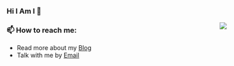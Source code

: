 ### Hi I Am I 👋

<img align="right" src="https://github-readme-stats.vercel.app/api?username=5ime&show_icons=true&icon_color=0366d6&bg_color=ffffff&hide_title=true&hide=contribs&include_all_commits=true"/>

### 📫 How to reach me: 

- Read more about my [Blog](https://5ime.cn)
- Talk with me by [Email](mailto:me@5ime.cn)
 

<!--
**5ime/5ime** is a ✨ _special_ ✨ repository because its `README.md` (this file) appears on your GitHub profile.
https://github-readme-stats.vercel.app/api?bg_color=151515&text_color=9f9f9f&icon_color=79ff97&title_color=fff&username=5ime&show_icons=true&count_private=true
Here are some ideas to get you started:

- 🔭 I’m currently working on ...
- 🌱 I’m currently learning ...
- 👯 I’m looking to collaborate on ...
- 🤔 I’m looking for help with ...
- 💬 Ask me about ...
- 📫 How to reach me: ...
- 😄 Pronouns: ...
- ⚡ Fun fact: ...
-->
